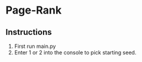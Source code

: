 # Page-Rank

## Instructions
1. First run main.py
2. Enter 1 or 2 into the console to pick starting seed.
